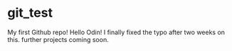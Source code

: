 # git_test
My first Github repo!
Hello Odin!
I finally fixed the typo after two weeks on this.
further projects coming soon.

